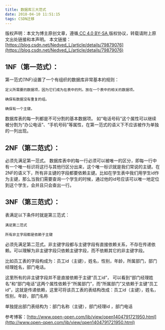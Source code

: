 ```yaml
---
title: 数据库三大范式
date: 2018-04-10 11:51:15
tags: CSDN迁移
---
```

 [ ](http://creativecommons.org/licenses/by-sa/4.0/) 版权声明：本文为博主原创文章，遵循[ CC 4.0 BY-SA ](http://creativecommons.org/licenses/by-sa/4.0/)版权协议，转载请附上原文出处链接和本声明。  本文链接：[https://blog.csdn.net/Nedved_L/article/details/79879076](https://blog.csdn.net/Nedved_L/article/details/79879076)   
    
  ## 1NF（第一范式）：

 第一范式(1NF)设置了一个有组织的数据库非常基本的规则：

 
```
定义所需要的数据项，因为它们成为在表中的列。放在一个表中的相关的数据项。

确保有数据没有重复的组。

确保有一个主键。

```
 数据库表的每一列都是不可分割的基本数据项。 如“电话号码”这个属性可以继续被分割为“办公电话”、“手机号码”等属性，在第一范式的语义下不应该被作为单独的一列出现。

 
## 2NF（第二范式）：

 必须先满足第一范式。 数据库表中的每一行必须可以被唯一的区分，即每一行中有一个唯一标识将这行与其他行区分出来，这个唯一标识就是我们常说的主键。在2NF的语义下，所有非主键的字段都要依赖主键。比如在学生表中我们用学生id作为主键，那么当我们需要查询一个学生的时候，通过他的id号应该可以唯一地定位到这个学生，会并且只会查出一行。

 
## 3NF（第三范式）：

 表满足以下条件时就是第三范式：

 
```
满足第二范式

所有非主字段都是依赖于主键

```
 必须先满足第二范式。非主键字段都与主键字段有直接依赖关系，不存在传递依赖。可以理解为非主键字段只依赖主键字段，而不依赖其它的非主键字段。

 比如员工表的字段构成为：员工id（主键），姓名，性别，年龄，所属部门，部门经理姓名，部门电话。 

 这里所有的非主键字段并不是直接依赖于主键“员工id”， 可以看到“部门经理姓名”和“部门电话”这两个属性依赖于“所属部门”，而“所属部门”又依赖于主键“员工id”，这就是传递依赖，这里可将该员工表的表结构改成：员工id（主键），姓名，性别，年龄，部门名称

 单独提出部门表结构为：部门名称（主键），部门经理id ，部门电话

 参考博客：[http://www.open-open.com/lib/view/open1404791721950.html](http://www.open-open.com/lib/view/open1404791721950.html)

   
  